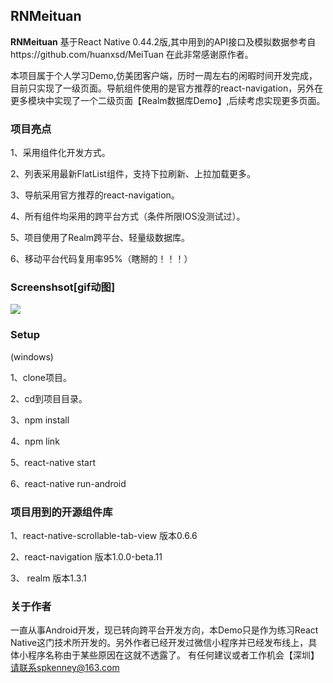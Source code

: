 ## RNMeituan ##

**RNMeituan** 基于React Native 0.44.2版,其中用到的API接口及模拟数据参考自https://github.com/huanxsd/MeiTuan 在此非常感谢原作者。

本项目属于个人学习Demo,仿美团客户端，历时一周左右的闲暇时间开发完成，目前只实现了一级页面。导航组件使用的是官方推荐的react-navigation，另外在更多模块中实现了一个二级页面【Realm数据库Demo】,后续考虑实现更多页面。

### 项目亮点 ###


1、采用组件化开发方式。

2、列表采用最新FlatList组件，支持下拉刷新、上拉加载更多。

3、导航采用官方推荐的react-navigation。

4、所有组件均采用的跨平台方式（条件所限IOS没测试过）。

5、项目使用了Realm跨平台、轻量级数据库。

6、移动平台代码复用率95%（瞎掰的！！！）

### Screenshsot[gif动图] ###
![](https://github.com/lspkenney/RNMeituan/blob/master/screenshot/screenshot.gif)

### Setup ###

(windows)

1、clone项目。

2、cd到项目目录。

3、npm install

4、npm link

5、react-native start

6、react-native run-android


### 项目用到的开源组件库 ###

1、react-native-scrollable-tab-view  版本0.6.6

2、react-navigation  版本1.0.0-beta.11

3、 realm  版本1.3.1

### 关于作者 ###

一直从事Android开发，现已转向跨平台开发方向，本Demo只是作为练习React Native这门技术所开发的。另外作者已经开发过微信小程序并已经发布线上，具体小程序名称由于某些原因在这就不透露了。
有任何建议或者工作机会【深圳】请联系spkenney@163.com